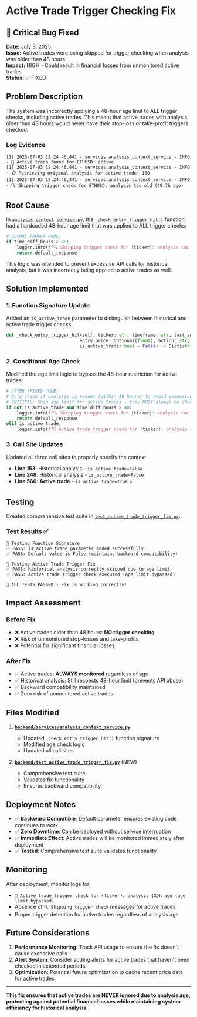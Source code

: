 # Active Trade Trigger Checking Fix

## 🚨 Critical Bug Fixed

**Date:** July 3, 2025  
**Issue:** Active trades were being skipped for trigger checking when analysis was older than 48 hours  
**Impact:** HIGH - Could result in financial losses from unmonitored active trades  
**Status:** ✅ FIXED

## Problem Description

The system was incorrectly applying a 48-hour age limit to ALL trigger checks, including active trades. This meant that active trades with analysis older than 48 hours would never have their stop-loss or take-profit triggers checked.

### Log Evidence
```
[1] 2025-07-03 12:24:46,441 - services.analysis_context_service - INFO - 🎯 Active trade found for ETHUSD: active
[1] 2025-07-03 12:24:46,441 - services.analysis_context_service - INFO - 📋 Retrieving original analysis for active trade: 160
[1] 2025-07-03 12:24:46,441 - services.analysis_context_service - INFO - 🔍 Skipping trigger check for ETHUSD: analysis too old (49.7h ago)
```

## Root Cause

In [`analysis_context_service.py`](../backend/services/analysis_context_service.py), the `_check_entry_trigger_hit()` function had a hardcoded 48-hour age limit that was applied to ALL trigger checks:

```python
# BEFORE (BUGGY CODE)
if time_diff_hours > 48:
    logger.info(f"🔍 Skipping trigger check for {ticker}: analysis too old ({time_diff_hours:.1f}h ago)")
    return default_response
```

This logic was intended to prevent excessive API calls for historical analysis, but it was incorrectly being applied to active trades as well.

## Solution Implemented

### 1. Function Signature Update
Added an `is_active_trade` parameter to distinguish between historical and active trade trigger checks:

```python
def _check_entry_trigger_hit(self, ticker: str, timeframe: str, last_analysis_timestamp: str,
                            entry_price: Optional[float], action: str, entry_condition: str,
                            is_active_trade: bool = False) -> Dict[str, Any]:
```

### 2. Conditional Age Check
Modified the age limit logic to bypass the 48-hour restriction for active trades:

```python
# AFTER (FIXED CODE)
# Only check if analysis is recent (within 48 hours) to avoid excessive API calls
# CRITICAL: Skip age limit for active trades - they MUST always be checked!
if not is_active_trade and time_diff_hours > 48:
    logger.info(f"🔍 Skipping trigger check for {ticker}: analysis too old ({time_diff_hours:.1f}h ago)")
    return default_response
elif is_active_trade:
    logger.info(f"🎯 Active trade trigger check for {ticker}: analysis {time_diff_hours:.1f}h ago (age limit bypassed)")
```

### 3. Call Site Updates
Updated all three call sites to properly specify the context:

- **Line 153**: Historical analysis - `is_active_trade=False`
- **Line 248**: Historical analysis - `is_active_trade=False`  
- **Line 560**: **Active trade** - `is_active_trade=True` ⭐

## Testing

Created comprehensive test suite in [`test_active_trade_trigger_fix.py`](../backend/test_active_trade_trigger_fix.py):

### Test Results ✅
```
🔧 Testing Function Signature
✅ PASS: is_active_trade parameter added successfully
✅ PASS: Default value is False (maintains backward compatibility)

🧪 Testing Active Trade Trigger Fix
✅ PASS: Historical analysis correctly skipped due to age limit
✅ PASS: Active trade trigger check executed (age limit bypassed)

🎉 ALL TESTS PASSED - Fix is working correctly!
```

## Impact Assessment

### Before Fix
- ❌ Active trades older than 48 hours: **NO trigger checking**
- ❌ Risk of unmonitored stop-losses and take-profits
- ❌ Potential for significant financial losses

### After Fix
- ✅ Active trades: **ALWAYS monitored** regardless of age
- ✅ Historical analysis: Still respects 48-hour limit (prevents API abuse)
- ✅ Backward compatibility maintained
- ✅ Zero risk of unmonitored active trades

## Files Modified

1. **[`backend/services/analysis_context_service.py`](../backend/services/analysis_context_service.py)**
   - Updated `_check_entry_trigger_hit()` function signature
   - Modified age check logic
   - Updated all call sites

2. **[`backend/test_active_trade_trigger_fix.py`](../backend/test_active_trade_trigger_fix.py)** (NEW)
   - Comprehensive test suite
   - Validates fix functionality
   - Ensures backward compatibility

## Deployment Notes

- ✅ **Backward Compatible**: Default parameter ensures existing code continues to work
- ✅ **Zero Downtime**: Can be deployed without service interruption
- ✅ **Immediate Effect**: Active trades will be monitored immediately after deployment
- ✅ **Tested**: Comprehensive test suite validates functionality

## Monitoring

After deployment, monitor logs for:
- `🎯 Active trade trigger check for {ticker}: analysis {X}h ago (age limit bypassed)`
- Absence of `🔍 Skipping trigger check` messages for active trades
- Proper trigger detection for active trades regardless of analysis age

## Future Considerations

1. **Performance Monitoring**: Track API usage to ensure the fix doesn't cause excessive calls
2. **Alert System**: Consider adding alerts for active trades that haven't been checked in extended periods
3. **Optimization**: Potential future optimization to cache recent price data for active trades

---

**This fix ensures that active trades are NEVER ignored due to analysis age, protecting against potential financial losses while maintaining system efficiency for historical analysis.**